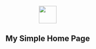 <p align="center" class="has-mb-6">
<img class="not-gallery-item" height="48" src="https://vitan.me/images/vitan.png">
<br>
<h2 align="center">My Simple Home Page</h2>